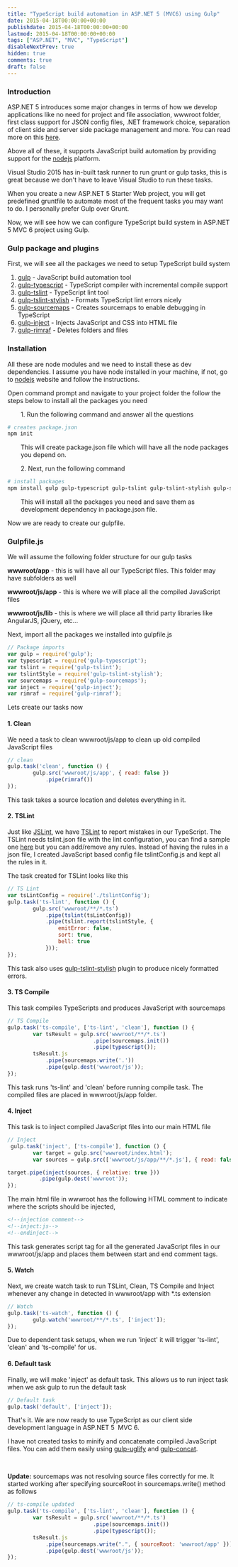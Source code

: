 ```yaml
---
title: "TypeScript build automation in ASP.NET 5 (MVC6) using Gulp"
date: 2015-04-18T00:00:00+00:00
publishdate: 2015-04-18T00:00:00+00:00
lastmod: 2015-04-18T00:00:00+00:00
tags: ["ASP.NET", "MVC", "TypeScript"]
disableNextPrev: true
hidden: true
comments: true
draft: false
---
```


<h3>Introduction</h3>
<p>ASP.NET 5 introduces some major changes in terms of how we develop applications like no need for project and file association, wwwroot folder, first class support for JSON config files, .NET framework <!-- more -->choice, separation of client side and server side package management and more. You can read more on this <a href="http://weblogs.asp.net/scottgu/introducing-asp-net-5" target="_blank">here</a>.</p>
<p>Above all of these, it supports JavaScript build automation by providing support for the <a href="https://nodejs.org/" target="_blank">nodejs</a>&nbsp;platform.&nbsp;</p>
<p>Visual Studio 2015 has in-built task runner to run grunt or gulp tasks, this is great because we don't have to leave Visual Studio to run these tasks.&nbsp;</p>
<p>When you create a new ASP.NET 5 Starter Web project, you will get predefined gruntfile to automate most of the frequent tasks you may want to do. I personally prefer Gulp over Grunt.</p>
<p>Now, we will see how we can configure TypeScript build system in ASP.NET 5 MVC 6 project using Gulp.</p>
<h3>Gulp package and plugins</h3>
<p>First, we will see all the packages we need to setup TypeScript build system</p>
<ol>
<li><a href="http://gulpjs.com/" target="_blank">gulp</a>&nbsp;- JavaScript build automation tool</li>
<li><a href="https://www.npmjs.com/package/gulp-typescript" target="_blank">gulp-typescript</a>&nbsp;- TypeScript compiler with incremental compile support</li>
<li><a href="https://www.npmjs.com/package/gulp-tslint" target="_blank">gulp-tslint</a>&nbsp;- TypeScript lint tool</li>
<li><a href="https://www.npmjs.com/package/gulp-tslint-stylish" target="_blank">gulp-tslint-stylish</a>&nbsp;- Formats TypeScript lint errors nicely</li>
<li><a href="https://www.npmjs.com/package/gulp-sourcemaps" target="_blank">gulp-sourcemaps</a>&nbsp;- Creates sourcemaps to enable debugging in TypeScript</li>
<li><a href="https://www.npmjs.com/package/gulp-inject" target="_blank">gulp-inject</a>&nbsp;- Injects JavaScript and CSS into HTML file</li>
<li><a href="https://www.npmjs.com/package/gulp-rimraf" target="_blank">gulp-rimraf</a>&nbsp;- Deletes folders and files</li>
</ol>
<h3>Installation</h3>
<p>All these are node modules and we need to install these as dev dependencies. I assume you have node installed in your machine, if not, go to <a href="https://nodejs.org/" target="_blank">nodejs</a>&nbsp;website and follow the instructions.</p>
<p>Open command prompt and navigate to your project folder the follow the steps below to install all the packages you need</p>
<p style="padding-left: 30px;">1. Run the following command and answer all the questions</p>

```bash
# creates package.json
npm init
```
<p style="padding-left: 30px;">This will create package.json file which will have all the node packages you depend on.</p>
<p style="padding-left: 30px;">2. Next, run the following command&nbsp;</p>

```bash
# install packages
npm install gulp gulp-typescript gulp-tslint gulp-tslint-stylish gulp-sourcemaps gulp-inject gulp-rimraf --save-dev
```

<p style="padding-left: 30px;">This will install all the packages you need and save them as development dependency in package.json file.</p>
<p>Now we&nbsp;are ready to create our&nbsp;gulpfile.</p>
<h3>Gulpfile.js</h3>
<p>We will assume the following folder structure for our gulp tasks</p>
<p><strong>wwwroot/app</strong> - this is will have all our TypeScript&nbsp;files. This folder may have subfolders as well</p>
<p><strong>wwwroot/js/app</strong> - this is where we will place all the compiled JavaScript files</p>
<p><strong>wwwroot/js/lib</strong> - this is where we will place all thrid party libraries like AngularJS, jQuery, etc...</p>
<p>Next, import all the packages we installed into gulpfile.js</p>

```js
// Package imports
var gulp = require('gulp');
var typescript = require('gulp-typescript');
var tslint = require('gulp-tslint');
var tslintStyle = require('gulp-tslint-stylish');
var sourcemaps = require('gulp-sourcemaps');
var inject = require('gulp-inject');
var rimraf = require('gulp-rimraf');

```

<p>Lets create our&nbsp;tasks now</p>
<h4>1. Clean</h4>
<p>We need a task to clean wwwroot/js/app to clean up old compiled JavaScript files</p>

```js
// clean
gulp.task('clean', function () {
        gulp.src('wwwroot/js/app', { read: false })
            .pipe(rimraf())
});
```
<p>This task takes a source location and deletes everything in it.</p>
<h4>2.&nbsp;TSLint</h4>
<p>Just like <a href="http://jslint.com/" target="_blank">JSLint</a>, we have <a href="https://github.com/palantir/tslint" target="_blank">TSLint</a>&nbsp;to report mistakes in our TypeScript. The TSLint needs tslint.json file with the lint configuration, you can find a sample one <a href="https://github.com/palantir/tslint/blob/master/tslint.json" target="_blank">here</a>&nbsp;but you can add/remove any rules. Instead of having the rules in a json file, I created JavaScript based config file&nbsp;tslintConfig.js&nbsp;and kept all the rules in it.</p>
<p>The task created for TSLint looks like this</p>

```js
// TS Lint
var tsLintConfig = require('./tslintConfig');
gulp.task('ts-lint', function () {
        gulp.src('wwwroot/**/*.ts')
            .pipe(tslint(tsLintConfig))
            .pipe(tslint.report(tslintStyle, {
                emitError: false,
                sort: true,
                bell: true
            }));
});
```

<p>This task also uses&nbsp;<a href="https://www.npmjs.com/package/gulp-tslint-stylish" target="_blank">gulp-tslint-stylish</a>&nbsp;plugin to produce nicely formatted errors.</p>
<h4>3. TS Compile</h4>
<p>This task compiles TypeScripts&nbsp;and produces JavaScript with sourcemaps</p>

```js
// TS Compile
gulp.task('ts-compile', ['ts-lint', 'clean'], function () {
        var tsResult = gulp.src('wwwroot/**/*.ts')
                           .pipe(sourcemaps.init())
                           .pipe(typescript());
        tsResult.js
            .pipe(sourcemaps.write('.'))
            .pipe(gulp.dest('wwwroot/js'));
});
```

<p>This task runs 'ts-lint' and 'clean' before running compile task. The compiled files are placed in wwwroot/js/app folder.</p>
<h4>4. Inject</h4>
<p>This task is to inject compiled JavaScript files into our main HTML file</p>

```js
// Inject
 gulp.task('inject', ['ts-compile'], function () {
        var target = gulp.src('wwwroot/index.html');
        var sources = gulp.src(['wwwroot/js/app/**/*.js'], { read: false });

target.pipe(inject(sources, { relative: true }))
          .pipe(gulp.dest('wwwroot'));
});
```

<p>The main html file in wwwroot has the following HTML comment to indicate where the scripts should be injected,</p>

```html
<!--injection comment-->
<!--inject:js-->
<!--endinject-->
```

<p>This task generates script tag for&nbsp;all the generated JavaScript files in our wwwroot/js/app and places them between start and end comment tags.</p>
<h4>5. Watch</h4>
<p>Next, we create watch task to run TSLint, Clean, TS Compile and Inject whenever any change in detected in wwwroot/app with *.ts extension</p>

```js
// Watch
gulp.task('ts-watch', function () {
        gulp.watch('wwwroot/**/*.ts', ['inject']);
});
```

<p>Due to dependent task setups, when we run 'inject' it will trigger 'ts-lint', 'clean' and 'ts-compile' for us.</p>
<h4>6. Default task</h4>
<p>Finally, we will make 'inject' as default task. This allows us to run&nbsp;inject task when we ask gulp to run the default task</p>

```js
// Default task
gulp.task('default', ['inject']);
```

<p>That's it. We are now ready to use TypeScript as our client side development language in ASP.NET 5 &nbsp;MVC 6.</p>
<p>I have not created tasks to minify and concatenate compiled JavaScript files. You can add them easily using <a href="https://www.npmjs.com/package/gulp-uglify" target="_blank">gulp-uglify</a>&nbsp;and&nbsp;<a href="https://www.npmjs.com/package/gulp-concat" target="_blank">gulp-concat</a>.</p>
<p>&nbsp;</p>
<p><strong>Update:</strong> sourcemaps was not resolving source files correctly for me. It started working after specifying sourceRoot in sourcemaps.write() method as follows&nbsp;</p>

```js
// ts-compile updated
gulp.task('ts-compile', ['ts-lint', 'clean'], function () {
        var tsResult = gulp.src('wwwroot/**/*.ts')
                           .pipe(sourcemaps.init())
                           .pipe(typescript());
        tsResult.js
            .pipe(sourcemaps.write(".", { sourceRoot: 'wwwroot/app' }))
            .pipe(gulp.dest('wwwroot/js'));
});
```